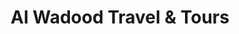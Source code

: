 ---
title: "Al Wadood Travel & Tours"
url: /khrchy/al-wadood-travel-and-tours/
shop: travel agency
---